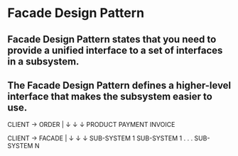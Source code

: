 ﻿# Facade Design Pattern

## Facade Design Pattern states that you need to provide a unified interface to a set of interfaces in a subsystem. 
## The Facade Design Pattern defines a higher-level interface that makes the subsystem easier to use.



CLIENT ->   ORDER
              |
  ↓           ↓            ↓
PRODUCT     PAYMENT      INVOICE



CLIENT ->          FACADE
                     |
    ↓                    ↓                    ↓
SUB-SYSTEM 1     SUB-SYSTEM 1  . . .  SUB-SYSTEM N

